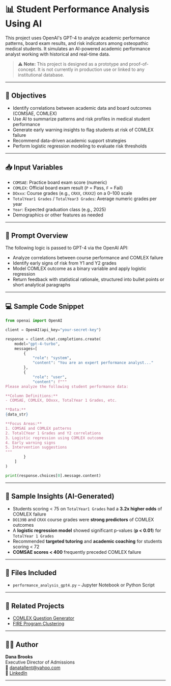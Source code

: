 # 📊 Student Performance Analysis Using AI

This project uses OpenAI's GPT-4 to analyze academic performance patterns, board exam results, and risk indicators among osteopathic medical students. It simulates an AI-powered academic performance analyst working with historical and real-time data.

> ⚠️ **Note:** This project is designed as a prototype and proof-of-concept. It is not currently in production use or linked to any institutional database.

---

## 🎯 Objectives

- Identify correlations between academic data and board outcomes (COMSAE, COMLEX)
- Use AI to summarize patterns and risk profiles in medical student performance
- Generate early warning insights to flag students at risk of COMLEX failure
- Recommend data-driven academic support strategies
- Perform logistic regression modeling to evaluate risk thresholds

---

## 📥 Input Variables

- `COMSAE`: Practice board exam score (numeric)  
- `COMLEX`: Official board exam result (`P` = Pass, `F` = Fail)  
- `DOxxx`: Course grades (e.g., `CRXX`, `CRXX2`) on a 0–100 scale  
- `TotalYear1 Grades` / `TotalYear3 Grades`: Average numeric grades per year  
- `Year`: Expected graduation class (e.g., 2025)  
- Demographics or other features as needed  

---

## 🤖 Prompt Overview

The following logic is passed to GPT-4 via the OpenAI API:

- Analyze correlations between course performance and COMLEX failure  
- Identify early signs of risk from Y1 and Y2 grades  
- Model COMLEX outcome as a binary variable and apply logistic regression  
- Return feedback with statistical rationale, structured into bullet points or short analytical paragraphs  

---

## 💻 Sample Code Snippet

```python
from openai import OpenAI

client = OpenAI(api_key="your-secret-key")

response = client.chat.completions.create(
    model="gpt-4-turbo",
    messages=[
        {
            "role": "system",
            "content": "You are an expert performance analyst..."
        },
        {
            "role": "user",
            "content": f"""
Please analyze the following student performance data:

**Column Definitions:**
- COMSAE, COMLEX, DOxxx, TotalYear 1 Grades, etc.

**Data:**
{data_str}

**Focus Areas:**
1. COMSAE and COMLEX patterns
2. TotalCYear 1 Grades and Y2 correlations
3. Logistic regression using COMLEX outcome
4. Early warning signs
5. Intervention suggestions
"""
        }
    ]
)

print(response.choices[0].message.content)
```
---

## 📌 Sample Insights (AI-Generated)

- Students scoring < 75 on `TotalYear1 Grades` had a **3.2x higher odds** of COMLEX failure  
- `DO139B` and `CRXX` course grades were **strong predictors** of COMLEX outcomes  
- A **logistic regression model** showed significant p-values (**p < 0.01**) for `TotalYear 1 Grades`  
- Recommended **targeted tutoring** and **academic coaching** for students scoring < 72  
- **COMSAE scores < 400** frequently preceded COMLEX failure  

---

## 📂 Files Included

- `performance_analysis_gpt4.py` – Jupyter Notebook or Python Script  
  

---

## 🔗 Related Projects

- [COMLEX Question Generator](https://github.com/danabr21285/comlex-question-generator)  
- [FIRE Program Clustering](https://github.com/danabr21285/fire-program-clustering)  

---

## 👩‍🏫 Author

**Dana Brooks**  
Executive Director of Admissions  
📧 danatallent@yahoo.com  
🔗 [LinkedIn](https://linkedin.com/in/dana-tallent-brooks-a15977a0)

---
